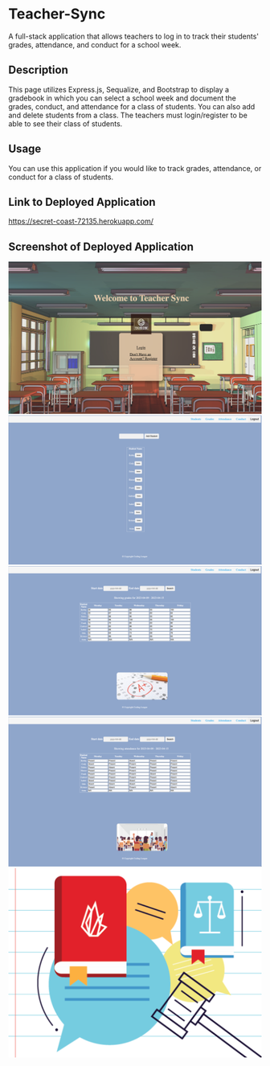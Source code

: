 # Teacher-Sync
A full-stack application that allows teachers to log in to track their students' grades, attendance, and conduct for a school week.

## Description

This page utilizes Express.js, Sequalize, and Bootstrap to display a gradebook in which you can select a school week and document the grades, conduct, and attendance for a class of students. You can also add and delete students from a class. The teachers must login/register to be able to see their class of students.

## Usage

You can use this application if you would like to track grades, attendance, or conduct for a class of students.

## Link to Deployed Application

https://secret-coast-72135.herokuapp.com/

## Screenshot of Deployed Application
![Screenshot of Login Page](./public/images/teacher-sync-Login-page.png)
![Screenshot of Students Page](./public/images/teacher-sync-students.png)
![Screenshot of Grades Page](./public/images/teacher-sync-grades.png)
![Screenshot of Attendance Page](./public/images/teacher-sync-attendance.png)
![Screenshot of Conduct Page](./public/images/Conduct-img.png)
